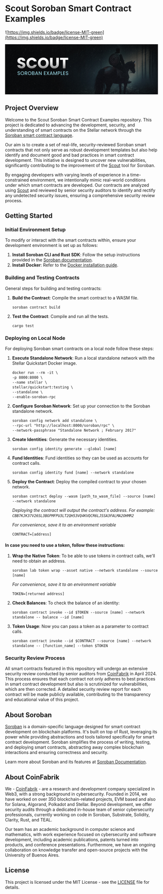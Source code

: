 # Scout Soroban Smart Contract Examples

![https://img.shields.io/badge/license-MIT-green](https://img.shields.io/badge/license-MIT-green)

<p align="center">
  <img src="banner.jpg" alt="Scout in a Dark Forest" center  />
</p>

## Project Overview

Welcome to the Scout Soroban Smart Contract Examples repository. This project is dedicated to advancing the development, security, and understanding of smart contracts on the Stellar network through the [Soroban smart contract language](https://soroban.stellar.org/docs). 

Our aim is to create a set of real-life, security-reviewed Soroban smart contracts that not only serve as robust development templates but also help identify and document good and bad practices in smart contract development. This initiative is designed to uncover new vulnerabilities, significantly contributing to the improvement of the [Scout](https://github.com/CoinFabrik/scout-soroban) tool for Soroban.

By engaging developers with varying levels of experience in a time-constrained environment, we intentionally mimic real-world conditions under which smart contracts are developed. Our contracts are analyzed using [Scout](https://github.com/CoinFabrik/scout-soroban) and reviewed by senior security auditors to identify and rectify any undetected security issues, ensuring a comprehensive security review process.

## Getting Started

### Initial Environment Setup

To modify or interact with the smart contracts within, ensure your development environment is set up as follows:

1. **Install Soroban CLI and Rust SDK**: Follow the setup instructions provided in the [Soroban documentation](https://soroban.stellar.org/docs/getting-started/setup).
2. **Install Docker**: Refer to the [Docker installation guide](https://docs.docker.com/get-docker/).

### Building and Testing Contracts

General steps for building and testing contracts:

1. **Build the Contract**: Compile the smart contract to a WASM file.

	```console
	soroban contract build
	```
2. **Test the Contract**: Compile and run all the tests.
   
	```console
	cargo test
	```
 
### Deploying on Local Node

For deploying Soroban smart contracts on a local node follow these steps:

1. **Execute Standalone Network**: Run a local standalone network with the Stellar Quickstart Docker image.

	```console
	docker run --rm -it \
	-p 8000:8000 \
	--name stellar \
	stellar/quickstart:testing \
	--standalone \
	--enable-soroban-rpc
	```

2. **Configure Soroban Network**: Set up your connection to the Soroban standalone network.

	```console
	soroban config network add standalone \
   	--rpc-url "http://localhost:8000/soroban/rpc" \
   	--network-passphrase "Standalone Network ; February 2017"
	```
3. **Create Identities**: Generate the necessary identities.

	```console
	soroban config identity generate --global [name]
	```
4. **Fund Identities**: Fund identities so they can be used as accounts for contract calls.

 	```console
  	soroban config identity fund [name] --network standalone
  	```

5. **Deploy the Contract**: Deploy the compiled contract to your chosen network.

	```console
	soroban contract deploy --wasm [path_to_wasm_file] --source [name] --network standalone
	```

 	_Deploying the contract will output the contract's address. For example: 						`CBB7KJK37V26SL3BGPMFPU3LT2QH53VQ4KVQCR6LJSSA3FALMA2OHMR2`_

	_For convenience, save it to an environment variable_

	```console
 	CONTRACT=[address]
 	```

#### In case you need to use a token, follow these instructions:

1. **Wrap the Native Token**: To be able to use tokens in contract calls, we'll need to obtain an address.

   	```console
	soroban lab token wrap --asset native --network standalone --source [name]
	```
    
   	_For convenience, save it to an environment variable_

	```console
 	TOKEN=[returned address]
 	```

 2. **Check Balances**: To check the balance of an identity:

 	```console
	soroban contract invoke --id $TOKEN --source [name] --network standalone -- balance --id [name]
	```

3. **Token Usage**: Now you can pass a token as a parameter to contract calls.
  
   	```console
	soroban contract invoke --id $CONTRACT --source [name] --network standalone -- [function_name] --token $TOKEN
	```

### Security Review Process

All smart contracts featured in this repository will undergo an extensive security review conducted by senior auditors from [CoinFabrik](https://www.coinfabrik.com/) in April 2024. This  process ensures that each contract not only adheres to best practices in smart contract development but also is scrutinized for vulnerabilities, which are then corrected. A detailed security review report for each contract will be made publicly available, contributing to the transparency and educational value of this project.

## About Soroban

[Soroban](https://soroban-lang.github.io/) is a domain-specific language designed for smart contract development on blockchain platforms. It's built on top of Rust, leveraging its power while providing abstractions and tools tailored specifically for smart contract development. Soroban simplifies the process of writing, testing, and deploying smart contracts, abstracting away complex blockchain interactions and ensuring correctness and security.

Learn more about Soroban and its features at [Soroban Documentation](https://soroban.stellar.org/docs/).

## About CoinFabrik

We - [CoinFabrik](https://www.coinfabrik.com/) - are a research and development company specialized in Web3, with a strong background in cybersecurity. Founded in 2014, we have worked on over 350 blockchain-related projects, EVM based and also for Solana, Algorand, Polkadot and Stellar. Beyond development, we offer security audits through a dedicated in-house team of senior cybersecurity professionals, currently working on code in Soroban, Substrate, Solidity, Clarity, Rust, and TEAL.

Our team has an academic background in computer science and mathematics, with work experience focused on cybersecurity and software development, including academic publications, patents turned into products, and conference presentations. Furthermore, we have an ongoing collaboration on knowledge transfer and open-source projects with the University of Buenos Aires.


## License

This project is licensed under the MIT License - see the [LICENSE](LICENSE) file for details.



